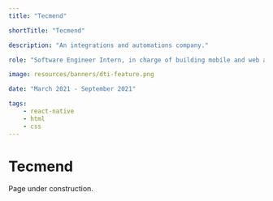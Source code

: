 ```yaml
---
title: "Tecmend"

shortTitle: "Tecmend"

description: "An integrations and automations company."

role: "Software Engineer Intern, in charge of building mobile and web applications for company clients."

image: resources/banners/dti-feature.png

date: "March 2021 - September 2021"

tags:
    - react-native
    - html
    - css
---
```


# Tecmend

Page under construction.
